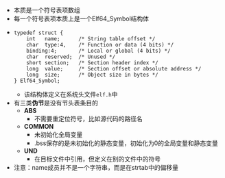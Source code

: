 - 本质是一个符号表项数组
- 每一个符号表项本质上是一个Elf64_Symbol结构体
- ```
  typedef struct { 
      int   name;      /* String table offset */ 
      char  type:4,    /* Function or data (4 bits) */ 
      binding:4;       /* Local or global (4 bits) */ 
      char  reserved;  /* Unused */  
      short section;   /* Section header index */
      long  value;     /* Section offset or absolute address */ 
      long  size;      /* Object size in bytes */ 
  } Elf64_Symbol;
  ```
	- 该结构体定义在系统头文件``elf.h``中
- 有三类**伪节**是没有节头表条目的
	- **ABS**
		- 不需要重定位符号，比如源代码的路径名
	- **COMMON**
		- 未初始化全局变量
		- .bss保存的是未初始化的静态变量，初始化为0的全局变量和静态变量
	- **UND**
		- 在目标文件中引用，但定义在别的文件中的符号
- 注意：name成员并不是一个字符串，而是在strtab中的偏移量